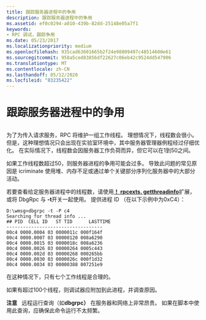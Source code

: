 ```yaml
---
title: 跟踪服务器进程中的争用
description: 跟踪服务器进程中的争用
ms.assetid: ef0c0294-a010-439b-82dd-25148e05a7f1
keywords:
- RPC 调试，跟踪争用
ms.date: 05/23/2017
ms.localizationpriority: medium
ms.openlocfilehash: 935cad63601665b2f24e98809497c48514600e61
ms.sourcegitcommit: 958a5ced83856df22627c06eb42c9524dd547906
ms.translationtype: MT
ms.contentlocale: zh-CN
ms.lasthandoff: 05/12/2020
ms.locfileid: "83235422"
---
```

# <a name="tracking-contention-in-the-server-process"></a>跟踪服务器进程中的争用


## <span id="ddk_tracking_contention_in_the_server_process_dbg"></span><span id="DDK_TRACKING_CONTENTION_IN_THE_SERVER_PROCESS_DBG"></span>


为了为传入请求服务，RPC 将维护一组工作线程。 理想情况下，线程数会很小。 但是，这种理想情况只会出现在实验室环境中，其中服务器管理器例程经过仔细优化。 在实际情况下，线程数会因服务器工作负荷而异，但它可以在1到50之间。

如果工作线程数超过50，则服务器进程的争用可能会过多。 导致此问题的常见原因是 icriminate 使用堆、内存不足或通过单个关键部分序列化服务器中的大部分活动。

若要查看给定服务器进程中的线程数，请使用[**！ rpcexts. getthreadinfo**](-rpcexts-getthreadinfo.md)扩展，或将 DbgRpc 与 **-t**开关一起使用。 提供进程 ID （在以下示例中为0xC4）：

```console
D:\wmsg>dbgrpc -t -P c4
Searching for thread info ...
## PID  CELL ID   ST TID      LASTTIME
-----------------------------------
00c4 0000.0004 03 0000011c 000f164f
00c4 0000.0007 03 00000120 008a6290
00c4 0000.0015 03 0000018c 008a6236
00c4 0000.0026 03 00000264 0005c443
00c4 0000.002d 03 00000268 000265bb
00c4 0000.0030 03 0000026c 000f1d32
00c4 0000.0034 03 00000388 007251e9
```

在这种情况下，只有七个工作线程是合理的。

如果有超过100个线程，则调试器应附加到此进程，并调查原因。

**注意**   远程运行查询（如**dbgrpc）** 在服务器和网络上非常昂贵。 如果在脚本中使用此查询，应确保此命令运行不太频繁。

 

 

 





